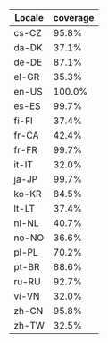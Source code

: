 ﻿| Locale | coverage |
| ------ | -------- |
| cs-CZ | 95.8% |
| da-DK | 37.1% |
| de-DE | 87.1% |
| el-GR | 35.3% |
| en-US | 100.0% |
| es-ES | 99.7% |
| fi-FI | 37.4% |
| fr-CA | 42.4% |
| fr-FR | 99.7% |
| it-IT | 32.0% |
| ja-JP | 99.7% |
| ko-KR | 84.5% |
| lt-LT | 37.4% |
| nl-NL | 40.7% |
| no-NO | 36.6% |
| pl-PL | 70.2% |
| pt-BR | 88.6% |
| ru-RU | 92.7% |
| vi-VN | 32.0% |
| zh-CN | 95.8% |
| zh-TW | 32.5% |
